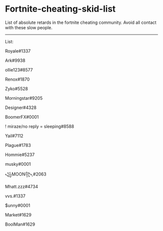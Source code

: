 # Fortnite-cheating-skid-list
List of absolute retards in the fortnite cheating community. Avoid all contact with these slow people.

----------------------------------------
List:

Royale#1337

Ark#9938

ollie123#8577

Renox#1870

Zyko#5528

Morningstar#9205

Designer#4328

BoomerFX#0001

! miraze/no reply = sleeping#8588

Yail#7112

Plague#1783

Hommie#5237

musky#0001

꧁MOON꧂,#2063

Mhatt.zzz#4734

vvs.#1337

$unny#0001

Market#1629

BoolMan#1629
